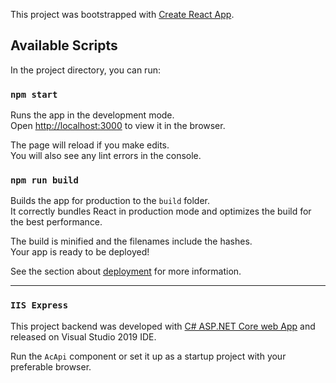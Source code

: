 This project was bootstrapped with [Create React App](https://github.com/facebook/create-react-app).

## Available Scripts

In the project directory, you can run:

### `npm start`

Runs the app in the development mode.<br>
Open [http://localhost:3000](http://localhost:3000) to view it in the browser.

The page will reload if you make edits.<br>
You will also see any lint errors in the console.

### `npm run build`

Builds the app for production to the `build` folder.<br>
It correctly bundles React in production mode and optimizes the build for the best performance.

The build is minified and the filenames include the hashes.<br>
Your app is ready to be deployed!

See the section about [deployment](https://facebook.github.io/create-react-app/docs/deployment) for more information.

-------------------------------------------------------------------------------------------------------------------------------
### `IIS Express`
This project backend was developed with [C# ASP.NET Core web App](https://docs.microsoft.com/en-us/visualstudio/get-started/csharp/tutorial-aspnet-core?view=vs-2019) and released on Visual Studio 2019 IDE.

Run the `AcApi` component or set it up as a startup project with your preferable browser.
